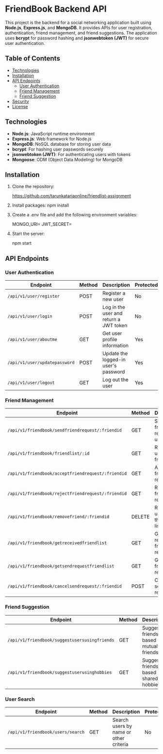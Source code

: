 # FriendBook Backend API

This project is the backend for a social networking application built using **Node.js**, **Express.js**, and **MongoDB**. It provides APIs for user registration, authentication, friend management, and friend suggestions. The application uses **bcrypt** for password hashing and **jsonwebtoken (JWT)** for secure user authentication.

## Table of Contents

- [Technologies](#technologies)
- [Installation](#installation)
- [API Endpoints](#api-endpoints)
  - [User Authentication](#user-authentication)
  - [Friend Management](#friend-management)
  - [Friend Suggestion](#friend-suggestion)
- [Security](#security)
- [License](#license)

## Technologies

- **Node.js**: JavaScript runtime environment
- **Express.js**: Web framework for Node.js
- **MongoDB**: NoSQL database for storing user data
- **bcrypt**: For hashing user passwords securely
- **jsonwebtoken (JWT)**: For authenticating users with tokens
- **Mongoose**: ODM (Object Data Modeling) for MongoDB

## Installation

1. Clone the repository:

    https://github.com/tarunkatariaonline/friendlist-assignment

2. Install packages:
    npm install

3. Create a .env file and add the following environment variables:

    MONGO_URI=<Your MongoDB URI>
    JWT_SECRET=<Your JWT Secret>

4. Start the server:

    npm start


## API Endpoints

### User Authentication

| Endpoint                        | Method | Description                                | Protected |
|----------------------------------|--------|--------------------------------------------|-----------|
| `/api/v1/user/register`          | POST   | Register a new user                        | No        |
| `/api/v1/user/login`             | POST   | Log in the user and return a JWT token      | No        |
| `/api/v1/user/aboutme`           | GET    | Get user profile information               | Yes       |
| `/api/v1/user/updatepassword`    | POST   | Update the logged-in user's password       | Yes       |
| `/api/v1/user/logout`            | GET    | Log out the user                           | Yes       |

### Friend Management

| Endpoint                                         | Method | Description                                | Protected |
|--------------------------------------------------|--------|--------------------------------------------|-----------|
| `/api/v1/friendbook/sendfriendrequest/:friendid` | GET    | Send a friend request to a user            | Yes       |
| `/api/v1/friendbook/friendlist/:id`              | GET    | Retrieve the user's friend list            | Yes       |
| `/api/v1/friendbook/acceptfriendrequest/:friendid`| GET    | Accept a friend request                    | Yes       |
| `/api/v1/friendbook/rejectfriendrequest/:friendid`| GET    | Reject a friend request                    | Yes       |
| `/api/v1/friendbook/removefriend/:friendid`      | DELETE | Remove a user from the friend list         | Yes       |
| `/api/v1/friendbook/getreceivedfriendlist`       | GET    | Get all received friend requests           | Yes       |
| `/api/v1/friendbook/getsendrequestfriendlist`    | GET    | Get all sent friend requests               | Yes       |
| `/api/v1/friendbook/cancelsendrequest/:friendid` | POST   | Cancel a sent friend request               | Yes       |

### Friend Suggestion

| Endpoint                                   | Method | Description                                       | Protected |
|--------------------------------------------|--------|---------------------------------------------------|-----------|
| `/api/v1/friendbook/suggestusersusingfriends` | GET    | Suggest friends based on mutual friends           | Yes       |
| `/api/v1/friendbook/suggestuserusinghobbies` | GET    | Suggest friends based on shared hobbies           | Yes       |

### User Search

| Endpoint                      | Method | Description                             | Protected |
|-------------------------------|--------|-----------------------------------------|-----------|
| `/api/v1/friendbook/users/search` | GET    | Search users by name or other criteria  | No        |




 

